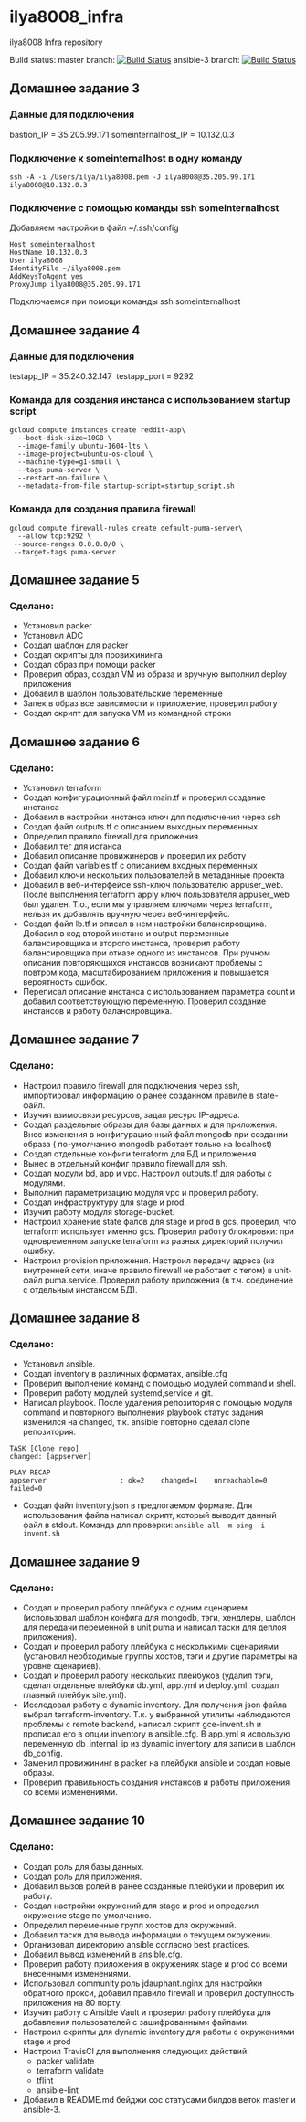 # ilya8008_infra
ilya8008 Infra repository

Build status:
master branch: [![Build Status](https://travis-ci.com/Otus-DevOps-2018-09/ilya8008_infra.svg?branch=master)](https://travis-ci.com/Otus-DevOps-2018-09/ilya8008_infra)
ansible-3 branch: [![Build Status](https://travis-ci.com/Otus-DevOps-2018-09/ilya8008_infra.svg?branch=ansible-3)](https://travis-ci.com/Otus-DevOps-2018-09/ilya8008_infra)

## Домашнее задание 3

### Данные для подключения

bastion_IP = 35.205.99.171
someinternalhost_IP = 10.132.0.3

### Подключение к someinternalhost в одну команду

```ssh -A -i /Users/ilya/ilya8008.pem -J ilya8008@35.205.99.171 ilya8008@10.132.0.3```

### Подключение с помощью команды ssh someinternalhost
Добавляем настройки в файл ~/.ssh/config

```
Host someinternalhost
HostName 10.132.0.3
User ilya8008
IdentityFile ~/ilya8008.pem
AddKeysToAgent yes
ProxyJump ilya8008@35.205.99.171
```
Подключаемся при помощи команды ssh someinternalhost

## Домашнее задание 4

### Данные для подключения

testapp_IP = 35.240.32.147 
testapp_port = 9292

### Команда для создания инстанса с использованием startup script

```
gcloud compute instances create reddit-app\
  --boot-disk-size=10GB \  
  --image-family ubuntu-1604-lts \
  --image-project=ubuntu-os-cloud \
  --machine-type=g1-small \
  --tags puma-server \
  --restart-on-failure \
  --metadata-from-file startup-script=startup_script.sh
```

### Команда для создания правила firewall

```
gcloud compute firewall-rules create default-puma-server\
  --allow tcp:9292 \
 --source-ranges 0.0.0.0/0 \
 --target-tags puma-server
```

## Домашнее задание 5

### Сделано:

 - Установил packer
 - Установил ADC
 - Создал шаблон для packer
 - Создал скрипты для провижининга
 - Создал образ при помощи packer
 - Проверил образ, создал VM из образа и вручную выполнил deploy приложения
 - Добавил в шаблон пользовательские переменные
 - Запек в образ все зависимости и приложение, проверил работу
 - Создал скрипт для запуска VM из командной строки

## Домашнее задание 6

### Сделано:

 - Установил terraform
 - Создал конфигурационный файл main.tf и проверил создание инстанса
 - Добавил в настройки инстанса ключ для подключения через ssh
 - Создал файл outputs.tf c описанием выходных переменных
 - Определил правило firewall для приложения
 - Добавил тег для истанса
 - Добавил описание провижинеров и проверил их работу
 - Создал файл variables.tf с описанием входных переменных
 - Добавил ключи нескольких пользователей в метаданные проекта
 - Добавил в веб-интерфейсе ssh-ключ пользователю appuser_web. После выполнения terraform apply ключ пользователя appuser_web был удален. Т.о., если мы управляем ключами через terraform, нельзя их добавлять вручную через веб-интерфейс.
 - Создал файл lb.tf и описал в нем настройки балансировщика. Добавил в код второй инстанс и output переменные балансировщика и второго инстанса, проверил работу балансировщика при отказе одного из инстансов. При ручном описании повторяющихся инстансов возникают проблемы с повтром кода, масштабированием приложения и повышается вероятность ошибок.
 - Переписал описание инстанса с использованием параметра count и добавил соответствующую переменную. Проверил создание инстансов и работу балансировщика.

## Домашнее задание 7

### Сделано:

 - Настроил правило firewall для подключения через ssh, импортировал информацию о ранее созданном правиле в state-файл.
 - Изучил взимосвязи ресурсов, задал ресурс IP-адреса.
 - Создал раздельные образы для базы данных и для приложения. Внес изменения в конфигурационный файл mongodb при создании образа ( по-умолчанию mongodb работает только на localhost)
 - Создал отдельные конфиги terraform для БД и приложения
 - Вынес в отдельный конфиг правило firewall для ssh.
 - Создал модули bd, app и vpc. Настроил outputs.tf для работы с модулями.
 - Выполнил параметризацию модуля vpc и проверил работу.
 - Создал инфраструктуру для stage и prod.
 - Изучил работу модуля storage-bucket.
 - Настроил хранение state фалов для stage и prod в gcs, проверил, что terraform использует именно gcs. Проверил работу блокировки: при одновременном запуске terraform из разных директорий получил ошибку.
 - Настроил provision приложения. Настроил передачу адреса (из внутренней сети, иначе правило firewall не работает с тегом) в unit-файл puma.service. Проверил работу приложения (в т.ч. соединение с отдельным инстансом БД).

## Домашнее задание 8

### Сделано:

 - Установил ansible.
 - Создал inventory в различных форматах, ansible.cfg
 - Проверил выполнение команд с помощью модулей command и shell.
 - Проверил работу модулей systemd,service и git.
 - Написал playbook. После удаления репозитория с помощью модуля command и повторного выполнения playbook статус задания изменился на changed, т.к. ansible повторно сделал clone репозитория.  
```
TASK [Clone repo]
changed: [appserver]

PLAY RECAP
appserver                  : ok=2    changed=1    unreachable=0    failed=0
```
 - Создал файл inventory.json в предлогаемом формате. Для использования файла написал скрипт, который выводит данный файл в stdout. Команда для проверки:
``` ansible all -m ping -i invent.sh ```

## Домашнее задание 9

### Сделано:

 - Создал и проверил работу плейбука с одним сценарием (использовал шаблон конфига для mongodb, тэги, хендлеры, шаблон для передачи переменной в unit puma и написал таски для деплоя приложения).
 - Создал и проверил работу плейбука с несколькими сценариями (установил необходимые группы хостов, тэги и другие параметры на уровне сценариев).
 - Создал и проверил работу нескольких плейбуков (удалил тэги, сделал отдельные плейбуки db.yml, app.yml и deploy.yml, создал главный плейбук site.yml).
 - Исследовал работу с dynamic inventory. Для получения json файла выбрал terraform-inventory. Т.к. у выбранной утилиты наблюдаются проблемы с remote backend, написал скрипт gce-invent.sh и прописал его в опции inventory в ansible.cfg. В app.yml я использую переменную db_internal_ip из dynamic inventory для записи в шаблон db_config.
 - Заменил провижининг в packer на плейбуки ansible и создал новые образы.
 - Проверил правильность создания инстансов и работы приложения со всеми изменениями.

## Домашнее задание 10

### Сделано:

- Создал роль для базы данных.
- Создал роль для приложения.
- Добавил вызов ролей в ранее созданные плейбуки и проверил их работу.
- Создал настройки окружений для stage и prod и определил окружение stage по умолчанию.
- Определил переменные групп хостов для окружений.
- Добавил таски для вывода информации о текущем окружении.
- Организовал директорию ansible согласно best practices.
- Добавил вывод изменений в ansible.cfg.
- Проверил работу приложения в окружениях stage и prod со всеми внесенными изменениями.
- Использовал community роль jdauphant.nginx для настройки обратного прокси, добавил правило firewall и проверил доступность приложения на 80 порту.
- Изучил работу с Ansible Vault и проверил работу плейбука для добавления пользователей с зашифрованными файлами.
- Настроил скрипты для dynamic inventory для работы c окружениями stage и prod
- Настроил TravisCI для выполнения следующих действий:
  - packer validate
  - terraform validate
  - tflint
  - ansible-lint
- Добавил в README.md бейджи сос статусами билдов веток master и ansible-3.
